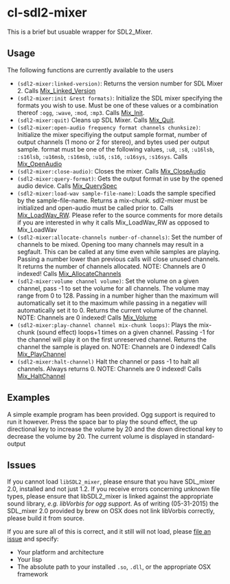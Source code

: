 # cl-sdl2-mixer

This is a brief but usuable wrapper for SDL2_Mixer.

## Usage
The following functions are currently available to the users
* `(sdl2-mixer:linked-version)`: Returns the version number for SDL Mixer 2. Calls [Mix_Linked_Version](https://www.libsdl.org/projects/SDL_mixer/docs/SDL_mixer.html#SEC8)
* `(sdl2-mixer:init &rest formats)`: Initialize the SDL mixer specifying the formats you wish to use. Must be one of these values or a combination thereof `:ogg`, `:wave`, `:mod`, `:mp3`. Calls [Mix_Init](https://www.libsdl.org/projects/SDL_mixer/docs/SDL_mixer.html#SEC9).
* `(sdl2-mixer:quit)` Cleans up SDL Mixer. Calls [Mix_Quit](https://www.libsdl.org/projects/SDL_mixer/docs/SDL_mixer.html#SEC10).
* `(sdl2-mixer:open-audio frequency format channels chunksize)`: Initialize the mixer specifiying the output sample format, number of output channels (1 mono or 2 for stereo), and bytes used per output sample. format must be one of the following values, `:u8`, `:s8`, `:u16lsb`, `:s16lsb`, `:u16msb`, `:s16msb`, `:u16`, `:s16`, `:u16sys`, `:s16sys`. Calls [Mix_OpenAudio](https://www.libsdl.org/projects/SDL_mixer/docs/SDL_mixer.html#SEC11)
* `(sdl2-mixer:close-audio)`: Closes the mixer. Calls [Mix_CloseAudio](https://www.libsdl.org/projects/SDL_mixer/docs/SDL_mixer.html#SEC12)
* `(sdl2-mixer:query-format)`: Gets the output format in use by the opened audio device. Calls [Mix_QuerySpec](https://www.libsdl.org/projects/SDL_mixer/docs/SDL_mixer.html#SEC15)
* `(sdl2-mixer:load-wav sample-file-name)`: Loads the sample specified by the sample-file-name. Returns a mix-chunk. sdl2-mixer must be initialized and open-audio must be called prior to. Calls  [Mix_LoadWav_RW](https://www.libsdl.org/projects/SDL_mixer/docs/SDL_mixer.html#SEC20). Please refer to the source comments for more details if you are interested in why it calls Mix_LoadWav_RW as opposed to Mix_LoadWav
* `(sdl2-mixer:allocate-channels number-of-channels)`: Set the number of channels to be mixed. Opening too many channels may result in a segfault. This can be called at any time even while samples are playing. Passing a number lower than previous calls will close unused channels. It returns the number of channels allocated. NOTE: Channels are 0 indexed! Calls [Mix_AllocateChannels](https://www.libsdl.org/projects/SDL_mixer/docs/SDL_mixer.html#SEC26)
* `(sdl2-mixer:volume channel volume)`: Set the volume on a given channel, pass -1 to set the volume for all channels. The volume may range from 0 to 128. Passing in a number higher than the maximum will automatically set it to the maximum while passing in a negatiev will automatically set it to 0. Returns the current volume of the channel. NOTE: Channels are 0 indexed! Calls [Mix_Volume](https://www.libsdl.org/projects/SDL_mixer/docs/SDL_mixer.html#SEC27)
* `(sdl2-mixer:play-channel channel mix-chunk loops)`: Plays the mix-chunk (sound effect) loops+1 times on a given channel. Passing -1 for the channel will play it on the first unreserved channel. Returns the channel the sample is played on. NOTE: Channels are 0 indexed! Calls [Mix_PlayChannel](https://www.libsdl.org/projects/SDL_mixer/docs/SDL_mixer.html#SEC28)
* `(sdl2-mixer:halt-channel)` Halt the channel or pass -1 to halt all channels. Always returns 0. NOTE: Channels are 0 indexed! Calls [Mix_HaltChannel](https://www.libsdl.org/projects/SDL_mixer/docs/SDL_mixer.html#SEC34)

## Examples
A simple example program has been provided. Ogg support is required to run it however. Press the space bar to play the sound effect, the up directional key to increase the volume by 20 and the down directional key to decrease the volume by 20. The current volume is displayed in standard-output

## Issues

If you cannot load `libSDL2_mixer`, please ensure that you have SDL_mixer 2.0, installed and not just 1.2. If you receive errors concerning unknown file types, please ensure that libSDL2_mixer is linked against the appropriate sound library, *e.g. libVorbis for ogg support*. As of writing (05-31-2015) the SDL_mixer 2.0 provided by brew on OSX does not link libVorbis correctly, please build it from source.


If you are sure all of this is correct, and it still will not load, please [file an issue](https://github.com/lispgames/cl-sdl2-mixer/issues/new) and specify:

* Your platform and architecture
* Your lisp
* The absolute path to your installed `.so`, `.dll`, or the appropriate OSX framework


